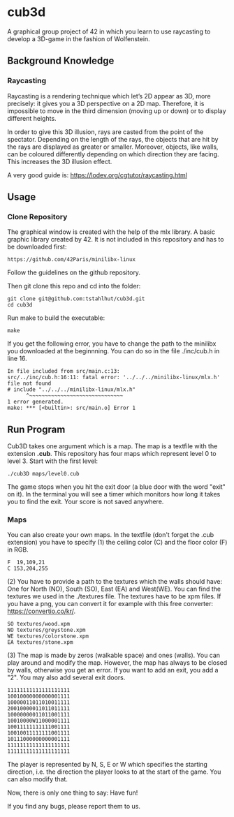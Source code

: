 # cub3d

A graphical group project of 42 in which you learn to use raycasting to develop a 3D-game in the fashion of Wolfenstein.

## Background Knowledge

### Raycasting

Raycasting is a rendering technique which let’s 2D appear as 3D, more precisely: it gives you a 3D perspective on a 2D map. Therefore, it is impossible to move in the third dimension (moving up or down) or to display different heights.

In order to give this 3D illusion, rays are casted from the point of the spectator. Depending on the length of the rays, the objects that are hit by the rays are displayed as greater or smaller. Moreover, objects, like walls, can be coloured differently depending on which direction they are facing. This increases the 3D illusion effect. 

A very good guide is: https://lodev.org/cgtutor/raycasting.html

## Usage

### Clone Repository

The graphical window is created with the help of the mlx library. A basic graphic library created by 42. It is not included in this repository and has to be downloaded first:

	https://github.com/42Paris/minilibx-linux

Follow the guidelines on the github repository.

Then git clone this repo and cd into the folder:

	git clone git@github.com:tstahlhut/cub3d.git
	cd cub3d

Run make to build the executable:

	make

If you get the following error, you have to change the path to the minilibx you downloaded at the beginnning. You can do so in the file ./inc/cub.h in line 16.

	In file included from src/main.c:13:
	src/../inc/cub.h:16:11: fatal error: '../../../minilibx-linux/mlx.h' file not found
	# include "../../../minilibx-linux/mlx.h"
          ^~~~~~~~~~~~~~~~~~~~~~~~~~~~~~~
	1 error generated.
	make: *** [<builtin>: src/main.o] Error 1

## Run Program

Cub3D takes one argument which is a map. The map is a textfile with the extension **.cub**. This repository has four maps which represent level 0 to level 3. Start with the first level:

	./cub3D maps/level0.cub

The game stops when you hit the exit door (a blue door with the word "exit" on it). In the terminal you will see a timer which monitors how long it takes you to find the exit. Your score is not saved anywhere.

### Maps

You can also create your own maps. In the textfile (don't forget the .cub extension) you have to specify (1) the ceiling color (C) and the floor color (F) in RGB. 

	F  19,109,21
	C 153,204,255

(2) You have to provide a path to the textures which the walls should have: One for North (NO), South (SO), East (EA) and West(WE). You can find the textures we used in the ./textures file. The textures have to be xpm files. If you have a png, you can convert it for example with this free converter: https://convertio.co/kr/. 

	SO textures/wood.xpm
	NO textures/greystone.xpm
	WE textures/colorstone.xpm
	EA textures/stone.xpm

(3) The map is made by zeros (walkable space) and ones (walls). You can play around and modify the map. However, the map has always to be closed by walls, otherwise you get an error. If you want to add an exit, you add a "2". You may also add several exit doors. 

	11111111111111111111
	10010000000000001111
	10000011011010011111
	20010000011011011111
	10000000011011001111
	10010000W11000001111
	10011111111111001111
	10010011111111001111
	10111000000000001111
	11111111111111111111
	11111111111111111111

The player is represented by N, S, E or W which specifies the starting direction, i.e. the direction the player looks to at the start of the game. You can also modify that. 

Now, there is only one thing to say: Have fun!



If you find any bugs, please report them to us.